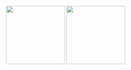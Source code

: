 <p align="left">
  <img height="160px" src="https://github-readme-stats.vercel.app/api?username=hiroto0222&count_private=true&show_icons=true&theme=buefy&hide=stars" />
  <img height="160px" src="https://github-readme-stats.vercel.app/api/top-langs/?username=hiroto0222&hide=jupyter%20notebook,shaderlab,tex,css,html,shell,scss&langs_count=9&theme=buefy&layout=compact" />
</p>
